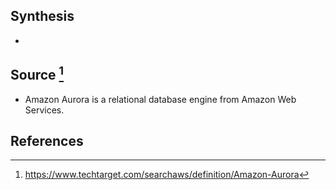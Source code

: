 ## Synthesis
- 
## Source [^1]
- Amazon Aurora is a relational database engine from Amazon Web Services.
## References

[^1]: https://www.techtarget.com/searchaws/definition/Amazon-Aurora